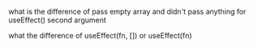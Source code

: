 what is the difference of pass empty array and didn't pass anything for useEffect() second argument

what the difference of useEffect(fn, []) or useEffect(fn)